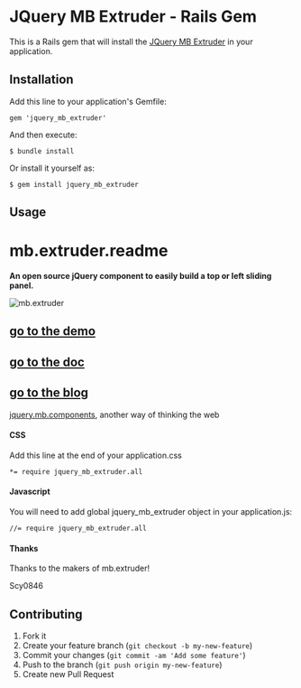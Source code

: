 # JQuery MB Extruder - Rails Gem

This is a Rails gem that will install the [JQuery MB Extruder](http://pupunzi.com/#mb.components/mb.extruder/extruder.html) in your application.

## Installation

Add this line to your application's Gemfile:

    gem 'jquery_mb_extruder'

And then execute:

    $ bundle install

Or install it yourself as:

    $ gem install jquery_mb_extruder

## Usage

# mb.extruder.readme

__An open source jQuery component to easily build a top or left sliding panel.__

![mb.extruder](http://pupunzi.com/gitHubImg/mb.extruder.jpg)

## [go to the demo](http://pupunzi.com/#mb.components/mb.extruder/extruder.html)
## [go to the doc](http://wiki.github.com/pupunzi/jquery.mb.extruder/)
## [go to the blog](http://pupunzi.open-lab.com/mb-jquery-components/jquery-mb-extruder/)


[jquery.mb.components](http://pupunzi.com/), another way of thinking the web
	
	
#### CSS

Add this line at the end of your application.css

	*= require jquery_mb_extruder.all
	
#### Javascript


You will need to add global jquery_mb_extruder object in your application.js:

	//= require jquery_mb_extruder.all

#### Thanks

Thanks to the makers of mb.extruder!

Scy0846


## Contributing

1. Fork it
2. Create your feature branch (`git checkout -b my-new-feature`)
3. Commit your changes (`git commit -am 'Add some feature'`)
4. Push to the branch (`git push origin my-new-feature`)
5. Create new Pull Request
